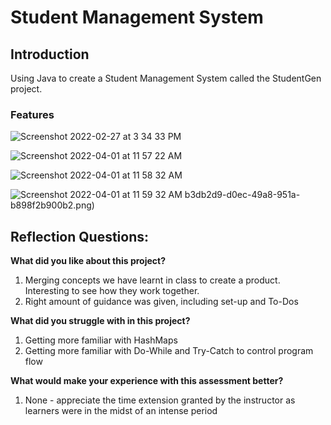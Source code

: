 # Student Management System

## Introduction
Using Java to create a Student Management System called the StudentGen project.

### Features
![Screenshot 2022-02-27 at 3 34 33 PM](https://user-images.githubusercontent.com/29788431/155873176-ae128bab-ad04-4aa8-be94-8b9d9d384436.png)
 
![Screenshot 2022-04-01 at 11 57 22 AM](https://user-images.githubusercontent.com/29788431/161192492-db5258ff-46a9-4926-888b-9615431c5e08.png)

![Screenshot 2022-04-01 at 11 58 32 AM](https://user-images.githubusercontent.com/29788431/161192494-a4307adf-a1ee-433e-ba3b-07c72f64ded0.png)

![Screenshot 2022-04-01 at 11 59 32 AM](https://user-images.githubusercontent.com/29788431/161192504-db1326ad-93d4-4f4f-960c-d7a556a24153.png)
b3db2d9-d0ec-49a8-951a-b898f2b900b2.png)


## Reflection Questions:

**What did you like about this project?**
1. Merging concepts we have learnt in class to create a product. Interesting to see how they work together.
2. Right amount of guidance was given, including set-up and To-Dos

**What did you struggle with in this project?**
1. Getting more familiar with HashMaps
2. Getting more familiar with Do-While and Try-Catch to control program flow

**What would make your experience with this assessment better?**
1. None - appreciate the time extension granted by the instructor as learners were in the midst of an intense period
